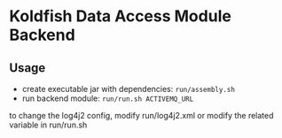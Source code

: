 # Koldfish Data Access Module Backend
<meta property="http://purl.org/dc/elements/1.1/creator" content="Leon Kastler" />

## Usage
- create executable jar with dependencies: `run/assembly.sh`
- run backend module: `run/run.sh ACTIVEMQ_URL`

to change the log4j2 config, modify run/log4j2.xml or modify the related variable in run/run.sh
